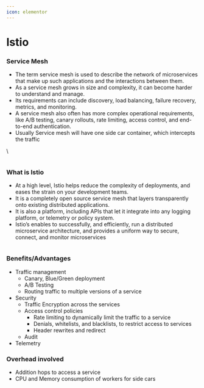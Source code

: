 ```yaml
---
icon: elementor
---
```


# Istio

### Service Mesh <a href="#istio-servicemesh" id="istio-servicemesh"></a>

* The term service mesh is used to describe the network of microservices that make up such applications and the interactions between them.
* As a service mesh grows in size and complexity, it can become harder to understand and manage.
* Its requirements can include discovery, load balancing, failure recovery, metrics, and monitoring.
* A service mesh also often has more complex operational requirements, like A/B testing, canary rollouts, rate limiting, access control, and end-to-end authentication.
* Usually Service mesh will have one side car container, which intercepts the traffic

\


<figure><img src="../../../../../../.gitbook/assets/sidecar (1).png" alt=""><figcaption></figcaption></figure>

### What is Istio <a href="#istio-whatisistio" id="istio-whatisistio"></a>

* At a high level, Istio helps reduce the complexity of deployments, and eases the strain on your development teams.
* It is a completely open source service mesh that layers transparently onto existing distributed applications.
* It is also a platform, including APIs that let it integrate into any logging platform, or telemetry or policy system.
* Istio’s enables to successfully, and efficiently, run a distributed microservice architecture, and provides a uniform way to secure, connect, and monitor microservices



<figure><img src="../../../../../../.gitbook/assets/istio1.png" alt=""><figcaption></figcaption></figure>

### Benefits/Advantages <a href="#istio-benefits-advantages" id="istio-benefits-advantages"></a>

* Traffic management
  * Canary, Blue/Green deployment
  * A/B Testing
  * Routing traffic to multiple versions of a service
* Security
  * Traffic Encryption across the services
  * Access control policies
    * Rate limiting to dynamically limit the traffic to a service
    * Denials, whitelists, and blacklists, to restrict access to services
    * Header rewrites and redirect
  * Audit
* Telemetry

### Overhead involved <a href="#istio-overheadinvolved" id="istio-overheadinvolved"></a>

* Addition hops to access a service
* CPU and Memory consumption of workers for side cars
